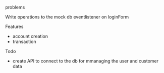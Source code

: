 problems

Write operations to the mock db
eventlistener  on loginForm

Features
- account creation
-  transaction 

Todo
- create API to connect to the db
 for mmanaging the user and customer data